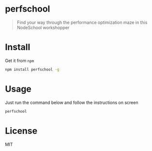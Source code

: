 # perfschool

> Find your way through the performance optimization maze in this NodeSchool workshopper

# Install

Get it from `npm`

```bash
npm install perfschool -g
```

# Usage

Just run the command below and follow the instructions on screen

```bash
perfschool
```

# License

MIT
